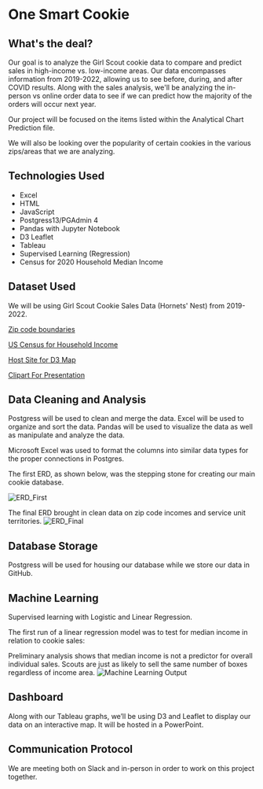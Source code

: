 # One Smart Cookie

## What's the deal?
Our goal is to analyze the Girl Scout cookie data to compare and predict sales in high-income vs. low-income areas. Our data encompasses information from 2019-2022, allowing us to see before, during, and after COVID results. Along with the sales analysis, we'll be analyzing the in-person vs online order data to see if we can predict how the majority of the orders will occur next year.

Our project will be focused on the items listed within the Analytical Chart Prediction file.

We will also be looking over the popularity of certain cookies in the various zips/areas that we are analyzing.

## Technologies Used
* Excel
* HTML
* JavaScript
* Postgress13/PGAdmin 4
* Pandas with Jupyter Notebook
* D3 Leaflet
* Tableau
* Supervised Learning (Regression)
* Census for 2020 Household Median Income

## Dataset Used
We will be using Girl Scout Cookie Sales Data (Hornets' Nest) from 2019-2022.

[Zip code boundaries](https://rapidapi.com/VanitySoft/api/boundaries-io-1)

[US Census for Household Income](https://data.census.gov/cedsci/table?q=median%20income&g=0500000US37119%248600000&tid=ACSST5Y2020.S1903 "US Census for Household Income")

[Host Site for D3 Map](www.cookiefrenzy.com)

[Clipart For Presentation](https://www.littlebrowniebakers.com/clipart/)

## Data Cleaning and Analysis
Postgress will be used to clean and merge the data. Excel will be used to organize and sort the data. Pandas will be used to visualize the data as well as manipulate and analyze the data.

Microsoft Excel was used to format the columns into similar data types for the proper connections in Postgres.

The first ERD, as shown below, was the stepping stone for creating our main cookie database.

![ERD_First](https://github.com/sbooysen/Final-Project-Data/blob/catsdatabase/Images/ERD%20SQL/project-ERD_start.PNG)

The final ERD brought in clean data on zip code incomes and service unit territories.
![ERD_Final](https://github.com/sbooysen/Final-Project-Data/blob/catsdatabase/Images/ERD%20SQL/project-ERD_final.png)

## Database Storage
Postgress will be used for housing our database while we store our data in GitHub.

## Machine Learning
Supervised learning with Logistic and Linear Regression.

The first run of a linear regression model was to test for median income in relation to cookie sales:

Preliminary analysis shows that median income is not a predictor for overall individual sales. Scouts are just as likely to sell the same number of boxes regardless of income area.
![Machine Learning Output](https://github.com/sbooysen/Final-Project-Data/blob/Carter_Segment2/Images/Stats/sales_by_income.png)

## Dashboard
Along with our Tableau graphs, we’ll be using D3 and Leaflet to display our data on an interactive map. It will be hosted in a PowerPoint.

## Communication Protocol
We are meeting both on Slack and in-person in order to work on this project together.
